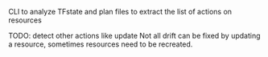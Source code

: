 CLI to analyze TFstate and plan files to extract the list of actions on resources

TODO: detect other actions like update
Not all drift can be fixed by updating a resource, sometimes resources need to be recreated. 